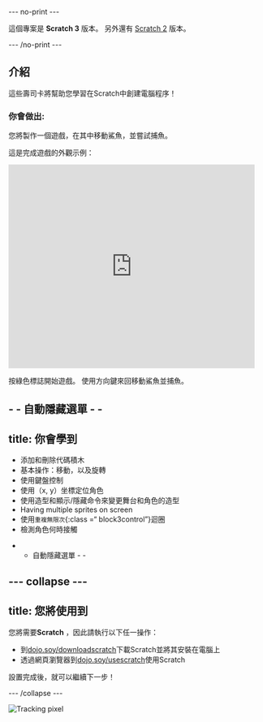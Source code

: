 \--- no-print \---

這個專案是 **Scratch 3** 版本。 另外還有 [Scratch 2](https://projects.raspberrypi.org/en/projects/cd-beginner-scratch-sushi-scratch2) 版本。

\--- /no-print \---

## 介紹

這些壽司卡將幫助您學習在Scratch中創建電腦程序！

### 你會做出:

您將製作一個遊戲，在其中移動鯊魚，並嘗試捕魚。

這是完成遊戲的外觀示例：

<div class="scratch-preview">
  <iframe allowtransparency="true" width="485" height="402" src="https://scratch.mit.edu/projects/embed/205355052/?autostart=false" frameborder="0"></iframe>
</div>

按綠色標誌開始遊戲。 使用方向鍵來回移動鯊魚並捕魚。

## - - 自動隱藏選單 - -

## title: 你會學到

+ 添加和刪除代碼積木
+ 基本操作：移動，以及旋轉
+ 使用鍵盤控制
+ 使用（x, y）坐標定位角色
+ 使用造型和顯示/隱藏命令來變更舞台和角色的造型
+ Having multiple sprites on screen
+ 使用`重複無限次`{:class =“ block3control”}迴圈
+ 檢測角色何時接觸

- - 自動隱藏選單 - -

## \--- collapse \---

## title: 您將使用到

您將需要**Scratch** ，因此請執行以下任一操作：

+ 到[dojo.soy/downloadscratch](http://dojo.soy/downloadscratch)下載Scratch並將其安裝在電腦上
+ 透過網頁瀏覽器到[dojo.soy/usescratch](http://dojo.soy/usescratch)使用Scratch

設置完成後，就可以繼續下一步！

\--- /collapse \---

![Tracking pixel](http://code.org/api/hour/begin_coderdojo_sushi.png)